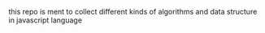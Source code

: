 this repo is ment to collect different kinds of algorithms and data structure in javascript language
